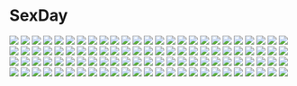 # SexDay
![](https://konachan.com/image/12c003edde5f215d774f588fccaa2075/Konachan.com%20-%20210389%20autumn%20bow%20braids%20clouds%20gray_hair%20leaves%20long_hair%20nodata%20plastic_memories%20skirt%20sky%20train%20tree.jpg)
![](https://konachan.com/image/4bbf12b77ee58c4b8cc0b88801d430fa/Konachan.com%20-%20116442%20black_eyes%20black_hair%20bow%20dress%20houraisan_kaguya%20japanese_clothes%20long_hair%20rainbow%20space%20touhou%20untsue.jpg)
![](https://konachan.com/image/9e742d31c703978b1a558654ab5b32ab/Konachan.com%20-%20125765%20kiriya_nozomi%20mayoi_neko_overrun%21%20serizawa_fumino%20umenomori_chise.jpg)
![](https://konachan.com/image/d0770549e9436425006fc4a0744cb4bc/Konachan.com%20-%20105809%20ass%20black_hair%20boku_wa_tomodachi_ga_sukunai%20couch%20mikazuki_yozora%20mogu%20no_bra%20open_shirt%20panties%20shirt%20skirt%20thighhighs%20underwear.jpg)
![](https://konachan.com/image/6f0d8d034ef1393a37ff2a42e15fa688/Konachan.com%20-%20291136%20anus%20ass%20close%20fingering%20futomomomoe%20masturbation%20original%20pussy%20pussy_juice%20tail%20thighhighs%20uncensored%20watermark.jpg)
![](https://konachan.com/image/210eb0d32c99ea6f4eb4dc688208bfe3/Konachan.com%20-%20248079%20clouds%20kotakan%20landscape%20original%20scenic%20signed%20sky.jpg)
![](https://konachan.com/image/930a950273710fcc0ee15968d1383a55/Konachan.com%20-%20263883%20food%20fruit%20gengetsu_chihiro%20japanese_clothes%20kimono%20orange_%28fruit%29%20purple_hair%20red_eyes%20short_hair%20sukuna_shinmyoumaru%20touhou%20wink.jpg)
![](https://konachan.com/jpeg/f97ec8d75d6c7db7d282a62cdaa8a9f7/Konachan.com%20-%20110582%20clouds%20dark%20hatsune_miku%20night%20silhouette%20sky%20stars%20sunset%20twintails%20vocaloid.jpg)
![](https://konachan.com/image/d7b0e91477b63309713209a863b51f39/Konachan.com%20-%2081819%20animal_ears%20book%20cake%20clouds%20dress%20eyepatch%20flowers%20food%20glasses%20hi-ho-%20instrument%20lynette_bishop%20panties%20sakamoto_mio%20sky%20underwear%20wedding%20wink.jpg)
![](https://konachan.com/image/e0f8b1b3f43a4df82c1c0a796b96cba2/Konachan.com%20-%2025401%20eureka_seven%20kobayashi_yuji%20talho_yuuki.jpg)
![](https://konachan.com/image/a0b7088a548103a70cbb09d126ac8bbd/Konachan.com%20-%20196328%20bbouto%20bed%20black_eyes%20black_hair%20blush%20breasts%20brown_eyes%20brown_hair%20cum%20male%20misaka_mikoto%20nipples%20penis%20sex%20short_hair%20skirt%20socks%20tears.jpg)
![](https://konachan.com/jpeg/194cff7eb95add57b013a2337827435d/Konachan.com%20-%20129435%20beach%20blue_hair%20dexp%20elsword%20eve_%28elsword%29%20loli%20panties%20thighhighs%20underwear.jpg)
![](https://konachan.com/jpeg/dff3763dc811d9957c18d3f01bb4c3ab/Konachan.com%20-%20119368%20aliasing%20blonde_hair%20blood%20blush%20flandre_scarlet%20hat%20long_hair%20mirai_nikki%20parody%20red_eyes%20touhou%20vampire%20vector%20wings.jpg)
![](https://konachan.com/jpeg/4dad2c1a85d651a7b680509ecdcabb8f/Konachan.com%20-%20182986%20bra%20brown_eyes%20brown_hair%20chiyoda_mari%20eufonie%20game_cg%20koiken_otome%20long_hair%20navel%20panties%20spread_legs%20tateha%20underwear.jpg)
![](https://konachan.com/image/79302d9579826e746c44874f4d5d4346/Konachan.com%20-%2052690%20animal_ears%20natsume_aya%20tenjou_tenge.jpg)
![](https://konachan.com/image/0a890ba55adb0c9c1b7a41ed9e14449f/Konachan.com%20-%2056167%20ayanami_rei%20makinami_mari_illustrious%20neon_genesis_evangelion%20penpen%20soryu_asuka_langley%20toshi5765%20vector.jpg)
![](https://konachan.com/jpeg/a4cdb8cbc83c96154b609f1362ac1a18/Konachan.com%20-%20298741%20boots%20dress%20feathers%20lolita_fashion%20long_hair%20minami_%28minami373916%29%20orange_eyes%20original%20pink_hair%20wings.jpg)
![](https://konachan.com/image/ab83b24aed5566f99ce6ed4328fcde74/Konachan.com%20-%2085712%20brown_hair%20building%20city%20izumi_sai%20landscape%20night%20original%20rooftop%20scenic%20school_uniform%20short_hair%20skirt%20sky%20stars%20thighhighs.jpg)
![](https://konachan.com/jpeg/fb4c6fc0c0c26c6f31e6fcbd96ccf338/Konachan.com%20-%20231534%20aliasing%20bell%20black_hair%20bow%20cang_yue_xue_feng%20cherry_blossoms%20flowers%20loli%20long_hair%20petals%20purple_eyes%20scarf%20thighhighs%20torii%20tree.jpg)
![](https://konachan.com/jpeg/8ea06358ff68d8b08b20829c89726a29/Konachan.com%20-%2060726%20cube%20game_cg%20kantoku%20miyazawa_midori%20natsu_no_ame%20school_uniform.jpg)
![](https://konachan.com/image/f43e146761b89ab67407c23590345a4b/Konachan.com%20-%20172336%20animal%20aqua_eyes%20corset%20fish%20kaze-hime%20original%20pantyhose%20red_hair%20watermark.jpg)
![](https://konachan.com/image/20e22aeb5fb9e3c69a3b97731d191973/Konachan.com%20-%2093972%20glasses%20headphones%20original%20red_eyes%20red_hair%20thighhighs.jpg)
![](https://konachan.com/jpeg/07a1b8e32f0519a797c18784324f2900/Konachan.com%20-%2029001%20breasts%20brown_hair%20green_hair%20nipples%20nude%20purple_eyes%20pussy%20shigure_ama%20shigure_asa%20shuffle%20uncensored.jpg)
![](https://konachan.com/image/9bc9af811ac5178a92b00019fdc55caf/Konachan.com%20-%2067774%20megurine_luka%20vocaloid.jpg)
![](https://konachan.com/jpeg/6138e674797b3dd11269e1a3206cd30a/Konachan.com%20-%20102018%20hakurei_reimu%20japanese_clothes%20miko%20touhou.jpg)
![](https://konachan.com/image/d1e2e2e2679c3250acf90375e67b3b5c/Konachan.com%20-%2078293%20blue_eyes%20blue_hair%20brown_hair%20catgirl%20chen%20cirno%20fairy%20green_eyes%20group%20long_hair%20purple_eyes%20purple_hair%20red_eyes%20short_hair%20tail%20touhou%20wings.jpg)
![](https://konachan.com/jpeg/41010b1ad7dae37b73e6bc2c1a926557/Konachan.com%20-%20298202%20animal%20aqua_eyes%20fish%20kazenoko%20orange_hair%20original%20underwater%20water.jpg)
![](https://konachan.com/image/c3df7386901d8b68c5b7b1b335a7d44e/Konachan.com%20-%2060146%20hatsune_miku%20twintails%20vocaloid.jpg)
![](https://konachan.com/image/003a01983eec59e108c0fba9f0a74887/Konachan.com%20-%2023333%20close%20ninin_ga_shinobuden%20onsokumaru%20vector%20yellow.jpg)
![](https://konachan.com/image/ee8a42f71b3fcb93dacb8d37b9a2e4a5/Konachan.com%20-%2062573%20book%20hat%20persona%20persona_3%20soejima_shigenori%20theodore%20zoom_layer.jpg)
![](https://konachan.com/image/3d5e8268a7106c24773b6eaf96ec8641/Konachan.com%20-%20133469%20anthropomorphism%20brown_eyes%20brown_hair%20china_%28hetalia%29%20chinese_clothes%20flowers%20long_hair%20male%20ponytail%20red_eyes%20short_hair%20taiwan_%28hetalia%29.jpg)
![](https://konachan.com/jpeg/69cb3cb965aec648411626e740f8751d/Konachan.com%20-%20291400%20animal_ears%20aqua_eyes%20blush%20breasts%20catgirl%20clouds%20long_hair%20nude%20original%20pink_hair%20sky%20yukikasa.jpg)
![](https://konachan.com/image/ffbb18b2f2ce9d79617ae6dde7bf25a3/Konachan.com%20-%2074492%20hatsune_miku%20miku_append%20musclecar%20twintails%20vocaloid.jpg)
![](https://konachan.com/jpeg/85fff92570e8fbd279d241d95050fec8/Konachan.com%20-%20284296%20blush%20brown_hair%20couch%20drink%20hug%20kouda_suzu%20long_hair%20original%20skirt%20thighhighs%20twintails%20yellow_eyes%20zettai_ryouiki.jpg)
![](https://konachan.com/image/7cd159606baa014d1655d36775841b41/Konachan.com%20-%20133240%20animal%20chitose_rin%20original%20scenic%20silhouette%20water.jpg)
![](https://konachan.com/image/6041049d5a61ba6887d55a8ea5229f6e/Konachan.com%20-%20197151%20ass%20blonde_hair%20blue_eyes%20breasts%20bridget_satellizer%20cleavage%20freezing%20glasses%20kim_kwang-hyun%20long_hair%20panties%20scan%20underwear%20weapon.jpg)
![](https://konachan.com/image/b8d0c8a60cbebecfb34ccfab37b8f5a1/Konachan.com%20-%20220684%202girls%20bed%20blonde_hair%20blue_hair%20bra%20flandre_scarlet%20food%20hat%20kyouda_suzuka%20loli%20red_eyes%20remilia_scarlet%20socks%20touhou%20underwear%20vampire%20wings.jpg)
![](https://konachan.com/jpeg/e82c0fb932bf744bd3c5c8617ce1dd90/Konachan.com%20-%20104823%20animal_ears%20black_hair%20brown_eyes%20catgirl%20kaiga%20k-on%21%20long_hair%20nakano_azusa%20naked_shirt%20white.jpg)
![](https://konachan.com/image/aa9b8b06d7127ff3e453431382281d52/Konachan.com%20-%20102746%20all_male%20blonde_hair%20blue_eyes%20flowers%20green_eyes%20male%20nico_nico_singer%20rose.jpg)
![](https://konachan.com/image/732ee73b6ef358a401e00b0f38a435ca/Konachan.com%20-%2062146%20bed%20koihime_musou%20nude.jpg)
![](https://konachan.com/image/e7bce61603510c7d599b44c77a93201a/Konachan.com%20-%20279886%20animal%20aqua_eyes%20asa_ni_haru%20bird%20building%20city%20clouds%20feathers%20honkai_impact%20long_hair%20panties%20sky%20thighhighs%20underwear%20white_hair.jpg)
![](https://konachan.com/image/9de128f567696546931f602561a475a0/Konachan.com%20-%20119688%20ayanami_rei%20blue_hair%20bodysuit%20neon_genesis_evangelion%20red_eyes%20short_hair%20skintight.jpg)
![](https://konachan.com/image/e2fab8ca79b1f00a1cd226cec2ac2b53/Konachan.com%20-%20118085%20ass%20blush%20bodysuit%20guilty_crown%20hinasaki%20pink_hair%20red_eyes%20skintight%20thighhighs%20yuzuriha_inori.jpg)
![](https://konachan.com/image/ba1c38db53bc4da5ce0d78d5110e19a2/Konachan.com%20-%20197622%20ass%20bikini%20breasts%20cleavage%20glasses%20group%20murakami_fumio%20nejikawa_raimu%20qp%3Aflapper%20sakura_koharu%20scan%20shiina_kokomi%20shiranui_isuzu%20swimsuit%20water%20wet.jpg)
![](https://konachan.com/image/0129e72b7d4e26502f60b623943da8ea/Konachan.com%20-%20123308%20beach%20bikini%20inui_sana%20izumi_tsubasu%20mashiroiro_symphony%20onomiya_yutsuki%20sena_airi%20swimsuit.jpg)
![](https://konachan.com/image/24b670134f2fd878ba9468d2d3e9fb32/Konachan.com%20-%20237412%20gradient%20mclelun%20monochrome%20nobody%20original%20rooftop%20scenic%20stairs.jpg)
![](https://konachan.com/jpeg/ccdf76094e9ac34a1693eefe1373bca1/Konachan.com%20-%20172584%20blue_hair%20blush%20breasts%20censored%20game_cg%20grimoire_no_shisho%20kureha_martin%20marushin_%28denwa0214%29%20nipples%20penis%20purple_eyes%20pussy_juice%20sex.jpg)
![](https://konachan.com/jpeg/0cae68a26f348b936f73f247233dd3a6/Konachan.com%20-%20142706%20anus%20armor%20ass%20blonde_hair%20blue_eyes%20blush%20game_cg%20komori_kei%20long_hair%20panties%20pantyhose%20pussy%20ricotta%20uncensored%20underwear%20walkure_romanze.jpg)
![](https://konachan.com/image/255f693dd137694ecc6e09c1734029c9/Konachan.com%20-%2029815%20shakugan_no_shana%20shana%20yoshida_kazumi.jpg)
![](https://konachan.com/image/75bfca452cee2ec886191a89304c42a0/Konachan.com%20-%20113873%20flowers%20nardack%20original%20red%20third-party_edit.jpg)
![](https://konachan.com/jpeg/e7b9a82ab31ea6f04d4300e6441c29f9/Konachan.com%20-%20123392%20bed%20black_hair%20blue_eyes%20brown_eyes%20brown_hair%20game_cg%20long_hair%20ogiso_setsuna%20touma_kazusa%20white_album_2.jpg)
![](https://konachan.com/image/2a6e3538bddcdd610d72ad992aa70ff6/Konachan.com%20-%20142433%20black_hair%20blue_eyes%20japanese_clothes%20miko%20moon%20original%20ponytail%20thighhighs.jpg)
![](https://konachan.com/jpeg/b1337d73e3121ac9e72ccc1f6f4e950a/Konachan.com%20-%2081379%20close%20megurine_luka%20tears%20vocaloid%20white.jpg)
![](https://konachan.com/jpeg/ec1dd2f1f47448324d5b7a433214e19c/Konachan.com%20-%20113117%20black_hair%20breasts%20cleavage%20game_cg%20japanese_clothes%20katana%20kimono%20nitou_ou_mono_wa_ittou_mo_ezu%20sword%20weapon%20yasuyuki.jpg)
![](https://konachan.com/jpeg/b5e4974e0001dbd1f9f9336834c3afca/Konachan.com%20-%20103086%202girls%20blonde_hair%20dress%20flowers%20hakurei_reimu%20hat%20japanese_clothes%20kirisame_marisa%20miko%20poprication%20shoujo_ai%20sleeping%20touhou%20white%20witch.jpg)
![](https://konachan.com/jpeg/9067e251d4e5ddcf95c16b2fe8b4b2c6/Konachan.com%20-%20169235%20aqua_eyes%20blonde_hair%20braids%20elbow_gloves%20flowers%20gloves%20long_hair%20original%20pantyhose%20ponytail%20rheez%20rose%20signed%20skirt%20sword%20tie%20weapon%20white.jpg)
![](https://konachan.com/image/a799b6541839ff90966acb806978b877/Konachan.com%20-%20266578%202girls%20animal_ears%20blue_eyes%20book%20bow%20brown_hair%20drink%20food%20long_hair%20pantyhose%20ponytail%20purple_eyes%20sake%20smoking%20tie%20tokai_teio%20watermark%20yurichtofen.jpg)
![](https://konachan.com/image/32f978cf37644f0f56bfea585114a389/Konachan.com%20-%20172935%20anal%20anus%20breasts%20brown_hair%20dildo%20green_eyes%20lasterk%20maid%20nipples%20purple_eyes%20purple_hair%20pussy%20pussy_juice%20spread_legs%20uncensored%20vibrator.jpg)
![](https://konachan.com/image/6acd24e93fa0ad29326e8df9055d464f/Konachan.com%20-%2048245%20akiyama_mio%20k-on%21.jpg)
![](https://konachan.com/image/805309ab1454fe3e27caa029779e31a8/Konachan.com%20-%2010917%20ragnarok_online.jpg)
![](https://konachan.com/image/0f0760d28b2c21499517e4fc30985c1f/Konachan.com%20-%20221659%20blue_eyes%20blue_hair%20blush%20choker%20fuyu_no_yoru_miku%20hatsune_miku%20long_hair%20malu_%28maluaya%29%20twintails%20vocaloid.jpg)
![](https://konachan.com/image/38e41181b8e3b93e3a69369b999fa0aa/Konachan.com%20-%2028278%20alice_parade%20animal_ears%20black_hair%20blonde_hair%20blush%20censored%20game_cg%20headdress%20kimagure_neko%20maid%20male%20nude%20short_hair%20tail%20unisonshift%20yellow_eyes.jpg)
![](https://konachan.com/jpeg/64da170d228ca468f08907f2fd4a9a81/Konachan.com%20-%20263392%20bed%20breasts%20brown_eyes%20brown_hair%20garter_belt%20gloves%20heart%20katsurai_yoshiaki%20long_hair%20melonbooks%20navel%20nipples%20pussy_juice%20scan%20thighhighs.jpg)
![](https://konachan.com/jpeg/9484cd1f2aa2d4f48192f53d4b241c22/Konachan.com%20-%2093711%20asahina_mikuru%20kyon%20male%20sleeping%20suzumiya_haruhi_no_yuutsu%20transparent%20vector.jpg)
![](https://konachan.com/image/14791edf7edc195d25ba318606ed2f93/Konachan.com%20-%2081498%20blue_hair%20censored%20hiiragi_kagami%20hiiragi_tsukasa%20izumi_konata%20kakesu%20lucky_star%20nude%20pink_hair%20purple_hair%20takara_miyuki.jpg)
![](https://konachan.com/image/10f1ad65709e1542f466a834a6852b99/Konachan.com%20-%20165793%20akemi_homura%20black_hair%20bloomers%20blue_eyes%20fellatio%20gym_uniform%20jpeg_artifacts%20mahou_shoujo_madoka_magica%20penis%20suzuki24%20uncensored.jpg)
![](https://konachan.com/jpeg/19a95a19eaff585266a6f766910d9ff8/Konachan.com%20-%20295714%202girls%20anthropomorphism%20aqua_eyes%20brown_hair%20building%20candy%20chocolate%20city%20clouds%20girls_frontline%20gun%20hinami047%20long_hair%20skirt%20sky%20twintails%20weapon.jpg)
![](https://konachan.com/image/d0859e6b7ff679ad4b67124b0c798fcb/Konachan.com%20-%20211747%20all_male%20joshua_drac%20k_%28anime%29%20male%20suou_mikoto_%28k%29%20totsuka_tatara.jpg)
![](https://konachan.com/image/84460a8e59b2e8cd01fc90c5f6b0a1bd/Konachan.com%20-%2036101%20chaos%3Bhead%20kishimoto_ayase.jpg)
![](https://konachan.com/image/f37dc5eb6612952ea98e25a511c3f142/Konachan.com%20-%20143979%20flowers%20green_hair%20original%20short_hair%20thighhighs%20yellow_eyes.jpg)
![](https://konachan.com/image/0980ed3125fdb0bf0fd5321d06161ed8/Konachan.com%20-%20232324%20ass%20ass_grab%20blush%20boots%20breasts%20brown_eyes%20brown_hair%20cameltoe%20nipples%20no_bra%20open_shirt%20panties%20short_hair%20shorts%20thighhighs%20underwear%20wet.jpg)
![](https://konachan.com/image/d8446453c2da0dab740e654e7adee168/Konachan.com%20-%20228715%20aliasing%20anthropomorphism%20blonde_hair%20breasts%20cape%20dark_skin%20glasses%20gloves%20navel%20red_eyes%20sarashi%20short_hair%20skirt%20twintails%20underwear%20weapon.jpg)
![](https://konachan.com/image/eedd8af534bff5f7cfd6a219818b0054/Konachan.com%20-%20247802%20blue_eyes%20breasts%20minncn%20original%20underboob%20wings.jpg)
![](https://konachan.com/image/0372bc4cab9e0d6cbbdf482dc0ef652f/Konachan.com%20-%20248908%20bandaid%20black_hair%20bow%20clouds%20original%20shorts%20sky%20tears%20u35.jpg)
![](https://konachan.com/image/1aac8a92886b5006cb59571fe7001736/Konachan.com%20-%20204552%202girls%20aqua_eyes%20ass%20blush%20bondage%20breasts%20brown_hair%20collar%20dildo%20nude%20original%20ponytail%20ribbons%20sideboob%20teddy_bear%20thighhighs%20underboob%20youbou%20yuri.jpg)
![](https://konachan.com/image/bedb65761ce6dd70057cd4fc5bc7f637/Konachan.com%20-%2061889%20apron%20naked_apron%20nipples%20see_through%20takamizawa_natsuki%20yoake_mae_yori_ruri_iro_na.jpg)
![](https://konachan.com/jpeg/fb6ef119a3f2763ba4bf645cf7ac22aa/Konachan.com%20-%20269517%20barefoot%20blush%20original%20rg.jpg)
![](https://konachan.com/jpeg/8b4ee68328f56de0531de4c5518c2dd0/Konachan.com%20-%20244744%20blonde_hair%20boots%20braids%20breasts%20building%20city%20dress%20drink%20fate_extra%20fate_%28series%29%20fire%20flowers%20green_eyes%20npcpepper%20petals%20rose%20short_hair%20watermark.jpg)
![](https://konachan.com/image/5fe2a7d2f5fd06a65e740aa647042b6f/Konachan.com%20-%20122224%20blush%20brown_hair%20emily%20game_cg%20kashii_airi%20loli%20maid%20ro-kyu-bu%21.jpg)
![](https://konachan.com/image/7310a40e3222af03a530870903e71288/Konachan.com%20-%20189165%20black_eyes%20book%20computer%20doomfest%20drink%20game_console%20headphones%20long_hair%20red_hair%20star_citizen%20vivian_james.jpg)
![](https://konachan.com/image/ae494430d981819a73a68d97613207a7/Konachan.com%20-%20116172%20anna_%28mirai_nostalgia%29%20hatori_uta%20kasuga_iori%20koku%20kudo_hinano%20kudo_nono%20mirai_nostalgia%20purple_software%20school_uniform%20siki.jpg)
![](https://konachan.com/jpeg/2358b054034e46444bebf19ced670e4f/Konachan.com%20-%20115474%20hoshizora_no_memoria%20long_hair%20orange_eyes%20ototsu_yume%20pantyhose%20white_hair.jpg)
![](https://konachan.com/jpeg/865e04194f7e000a0646a5737b039c42/Konachan.com%20-%20229118%20ass%20bicolored_eyes%20breasts%20cropped%20gray_hair%20idolmaster%20idolmaster_cinderella_girls%20infinote%20no_bra%20pantyhose%20short_hair%20shorts%20takagaki_kaede.jpg)
![](https://konachan.com/image/84e2838ad314571ef7fb3efb9d6e7e32/Konachan.com%20-%2036704%20animal%20blue%20blue_eyes%20dress%20fish%20long_hair%20momo_%28shinigami_no_ballad%29%20shinigami_no_ballad%20white_hair.jpg)
![](https://konachan.com/jpeg/b77d84ff80dafe16a931959e078c7586/Konachan.com%20-%2074214%202girls%20blush%20feng%20hinata_ibuki%20hoshizora_e_kakaru_hashi%20nakatsugawa_ui%20naturalton%20orange_hair%20ryohka%20school_uniform%20thighhighs.jpg)
![](https://konachan.com/image/3375d7cfb9295d118a1ad858f43a44ea/Konachan.com%20-%2022241%20abenobashi_mahou_shoutengai.jpg)
![](https://konachan.com/jpeg/c80de152dbb47ed081821e70dfaff183/Konachan.com%20-%20299334%20building%20city%20clouds%20original%20scenic%20school_uniform%20sky%20yukimachi_%28yuki_no_city%29.jpg)
![](https://konachan.com/image/ec07873d060cd4147389a02c5e0018d2/Konachan.com%20-%20146480%202girls%20ass%20blue_eyes%20blue_hair%20erect_nipples%20grass%20green_eyes%20long_hair%20panties%20red_hair%20scan%20school_uniform%20thighhighs%20underwear%20yuuki_hagure.jpg)
![](https://konachan.com/image/db6da9bdb3633b5ec4b55e33f2dd2273/Konachan.com%20-%2076837%20angel_beats%21%20bondage%20bra%20gray_hair%20kneehighs%20long_hair%20tachibana_kanade%20underwear%20wings%20yellow_eyes.jpg)
![](https://konachan.com/jpeg/20de25a44310d526f80c9663d948d866/Konachan.com%20-%20127507%20blush%20breasts%20green_eyes%20green_hair%20japanese_clothes%20kochiya_sanae%20miko%20nipples%20no_bra%20nopan%20open_shirt%20sex%20tears%20thighhighs%20touhou%20wet.jpg)
![](https://konachan.com/image/33a0688efb7d157f42005e9594e72202/Konachan.com%20-%2037698%20ana_coppola%20ichigo_mashimaro%20itou_chika%20itou_nobue%20matsuoka_miu%20sakuragi_matsuri.jpg)
![](https://konachan.com/jpeg/5ff68bb654052f5806451c7415d65127/Konachan.com%20-%2069459%20angel%20blush%20game_cg%20harukazedori_ni_tomarigi_wo_2nd_story%20orihime_akari%20panties%20skyfish%20underwear%20wings.jpg)
![](https://konachan.com/image/e532d99cddaebb55239520bd0fc19a78/Konachan.com%20-%2030333%20komatsu_eiji%20tagme.jpg)
![](https://konachan.com/image/87c1f4e1245a55ba78ee0f83f53749be/Konachan.com%20-%209428%202000%20anthropomorphism%20me%20os-tan%20windows%20xp.jpg)
![](https://konachan.com/jpeg/6224999405839750960e329386b4b3d9/Konachan.com%20-%20301446%202girls%20ass%20blue_eyes%20blush%20catgirl%20fang%20food%20fruit%20headband%20long_hair%20maid%20nekopara%20panties%20stockings%20strawberry%20tail%20underwear%20watermark%20wink.jpg)
![](https://konachan.com/jpeg/bb4908a22ce07fa5a635102f96df95f6/Konachan.com%20-%20181814%20amakura%20beach%20bikini%20breasts%20cleavage%20erect_nipples%20game_cg%20nishinomiya_yuuri%20purple_hair%20root_nuko%20short_hair%20swimsuit%20umisora_no_fragments.jpg)
![](https://konachan.com/image/58e48025aeeda28e2a453a67863fffbb/Konachan.com%20-%20274116%20barefoot%20blush%20book%20bow%20breasts%20catbell%20cleavage%20couch%20long_hair%20patchouli_knowledge%20pink_hair%20red_eyes%20touhou.jpg)
![](https://konachan.com/image/77db5a7a8fafa4b7c712266f67105661/Konachan.com%20-%20166813%20barefoot%20blue_eyes%20blush%20braids%20breasts%20green_eyes%20group%20logo%20loli%20long_hair%20navel%20nude%20panties%20pink_eyes%20pink_hair%20red_hair%20tail%20topless%20underwear.jpg)
![](https://konachan.com/image/46dd9bde3763ea759a412cce94daf1b8/Konachan.com%20-%20285486%20asaba0327%20blush%20breast_hold%20jpeg_artifacts%20long_hair%20nipples%20nude%20original%20spread_legs%20towel%20urine%20white_hair.jpg)
![](https://konachan.com/image/95ffff383a1ffe90fabb20bef7c582ec/Konachan.com%20-%2080462%20bed%20blonde_hair%20blue_eyes%20blush%20elbow_gloves%20garter_belt%20gloves%20long_hair%20original%20panties%20see_through%20stockings%20tagme%20underboob%20underwear.jpg)
